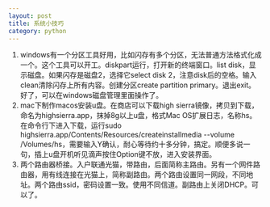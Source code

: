 ```yaml
---
layout: post
title: 系统小技巧
category: python
---
```


1. windows有一个分区工具好用，比如闪存有多个分区，无法普通方法格式化成一个。这个工具可以开工。diskpart运行，打开新的终端窗口。list disk，显示磁盘。如果闪存是磁盘2，选择它select disk 2，注意disk后的空格。输入clean清除闪存上所有内容。创建分区create partition primary。退出exit。好了，可以在windows磁盘管理里面操作了。
2. mac下制作macos安装u盘。在商店可以下载high sierra镜像，拷贝到下载，命名为highsierra.app，抹掉8g以上u盘，格式Mac OS扩展日志，名称hs。在命令行下进入下载，运行sudo highsierra.app/Contents/Resources/createinstallmedia --volume /Volumes/hs，需要输入Y确认，耐心等待约十多分钟，搞定。顺便多说一句，插上u盘开机听见滴声按住Option键不放，进入安装界面。
3. 两个路由器桥接。入户联通光猫，带路由，后面简称主路由。另有一个网件路由器，用有线连接在光猫上，简称副路由。两个路由设置同一网段，不同地址。两个路由ssid，密码设置一致。使用不同信道。副路由上关闭DHCP。可以了。